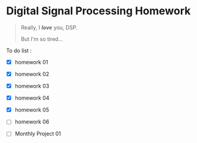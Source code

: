 # Digital Signal Processing Homework

> Really, I ***love*** you, DSP.
>
> But I'm so tired...

To do list :

- [x] homework 01

- [x] homework 02

- [x] homework 03

- [x] homework 04

- [x] homework 05

- [ ] homework 06

- [ ] Monthly Project 01